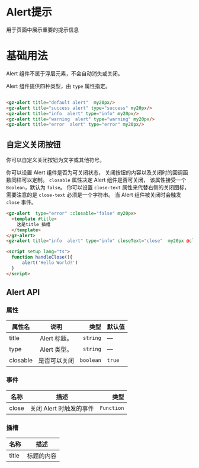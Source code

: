 <script setup lang="ts">
  function handleClose(){
      alert('Hello World!')
  }

</script>

# Alert提示

用于页面中展示重要的提示信息


# 基础用法

Alert 组件不属于浮层元素，不会自动消失或关闭。

Alert 组件提供四种类型，由 `type` 属性指定。

<gz-alert title="default alert"  my20px/>
<gz-alert title="success alert" type="success" my20px/>
<gz-alert title="info  alert" type="info" my20px/>
<gz-alert title="warning  alert" type="warning" my20px/>
<gz-alert title="error  alert" type="error" my20px/>


```html

<gz-alert title="default alert"  my20px/>
<gz-alert title="success alert" type="success" my20px/>
<gz-alert title="info  alert" type="info" my20px/>
<gz-alert title="warning  alert" type="warning" my20px/>
<gz-alert title="error  alert" type="error" my20px/>

```

## 自定义关闭按钮

你可以自定义关闭按钮为文字或其他符号。

你可以设置 Alert 组件是否为可关闭状态， 关闭按钮的内容以及关闭时的回调函数同样可以定制。 `closable` 属性决定 Alert 组件是否可关闭， 该属性接受一个 `Boolean`，默认为 `false`。 你可以设置 `close-text` 属性来代替右侧的关闭图标， 需要注意的是 `close-text` 必须是一个字符串。 当 Alert 组件被关闭时会触发 `close` 事件。

<gz-alert  type="error" :closable="false" my20px>
  <template #title>
    这是title 插槽
  </template>
</gz-alert>
<gz-alert title="info  alert" type="info" closeText="close"  my20px @close="handleClose"/>


```html 
<gz-alert  type="error" :closable="false" my20px>
  <template #title>
    这是title 插槽
  </template>
</gz-alert>
<gz-alert title="info  alert" type="info" closeText="close"  my20px @close="handleClose"/>

<script setup lang="ts">
  function handleClose(){
      alert('Hello World!')
  }
</script>
```

## Alert API
### 属性
| 属性名   |     说明     |      类型 | 默认值 |
| -------- | :----------: | --------: | ------ |
| title    | Alert 标题。 |  `string` | —      |
| type     | Alert 类型。 |  `string` | —      |
| closable | 是否可以关闭 | `boolean` | `true` |

### 事件

| 名称  |          描述           |       类型 |
| ----- | :---------------------: | ---------: |
| close | 关闭 Alert 时触发的事件 | `Function` |

### 插槽
| 名称  |    描述    |
| ----- | :--------: |
| title | 标题的内容 |

